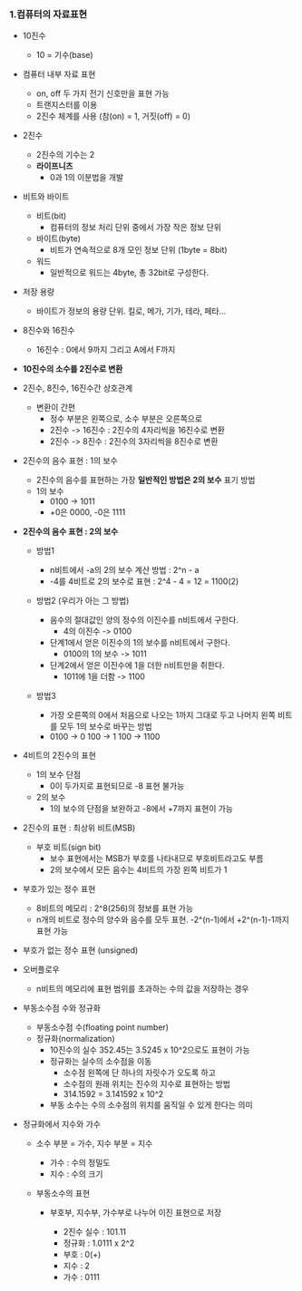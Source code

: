 ### 1.컴퓨터의 자료표현

- 10진수
  - 10 = 기수(base)
- 컴퓨터 내부 자료 표현
  - on, off 두 가지 전기 신호만을 표현 가능
  - 트랜지스터를 이용
  - 2진수 체계를 사용 (참(on) = 1, 거짓(off) = 0)
- 2진수
  - 2진수의 기수는 2
  - **라이프니츠**
    - 0과 1의 이분법을 개발
- 비트와 바이트
  - 비트(bit)
    - 컴퓨터의 정보 처리 단위 중에서 가장 작은 정보 단위
  - 바이트(byte)
    - 비트가 연속적으로 8개 모인 정보 단위 (1byte = 8bit)
  - 워드
    - 일반적으로 워드는 4byte, 총 32bit로 구성한다.
- 저장 용량
  - 바이트가 정보의 용량 단위. 킬로, 메가, 기가, 테라, 페타...
- 8진수와 16진수
  - 16진수 : 0에서 9까지 그리고 A에서 F까지
- **10진수의 소수를 2진수로 변환**
- 2진수, 8진수, 16진수간 상호관계
  - 변환이 간편
    - 정수 부분은 왼쪽으로, 소수 부분은 오른쪽으로
    - 2진수 -> 16진수 : 2진수의 4자리씩을 16진수로 변환
    - 2진수 -> 8진수 : 2진수의 3자리씩을 8진수로 변환
- 2진수의 음수 표현 : 1의 보수
  - 2진수의 음수를 표현하는 가장 **일반적인 방법은 2의 보수** 표기 방법
  - 1의 보수
    - 0100 -> 1011
    - +0은 0000, -0은 1111
- **2진수의 음수 표현 : 2의 보수**

  - 방법1
    - n비트에서 -a의 2의 보수 계산 방법 : 2^n - a
    - -4를 4비트로 2의 보수로 표현 : 2^4 - 4 = 12 = 1100(2)
  - 방법2 (우리가 아는 그 방법)
    - 음수의 절대값인 양의 정수의 이진수를 n비트에서 구한다.
      - 4의 이진수 -> 0100
    - 단계1에서 얻은 이진수의 1의 보수를 n비트에서 구한다.
      - 0100의 1의 보수 -> 1011
    - 단계2에서 얻은 이진수에 1을 더한 n비트만을 취한다.
      - 1011에 1을 더함 -> 1100
  - 방법3

    - 가장 오른쪽의 0에서 처음으로 나오는 1까지 그대로 두고 나머지 왼쪽 비트를 모두 1의 보수로 바꾸는 방법
    - 0100 -> 0 100 -> 1 100 -> 1100

- 4비트의 2진수의 표현
  - 1의 보수 단점
    - 0이 두가지로 표현되므로 -8 표현 불가능
  - 2의 보수
    - 1의 보수의 단점을 보완하고 -8에서 +7까지 표현이 가능
- 2진수의 표현 : 최상위 비트(MSB)
  - 부호 비트(sign bit)
    - 보수 표현에서는 MSB가 부호를 나타내므로 부호비트라고도 부름
    - 2의 보수에서 모든 음수는 4비트의 가장 왼쪽 비트가 1
- 부호가 있는 정수 표현
  - 8비트의 메모리 : 2^8(256)의 정보를 표현 가능
  - n개의 비트로 정수의 양수와 음수를 모두 표현. -2^(n-1)에서 +2^(n-1)-1까지 표현 가능
- 부호가 없는 정수 표현 (unsigned)
- 오버플로우
  - n비트의 메모리에 표현 범위를 초과하는 수의 값을 저장하는 경우
- 부동소수점 수와 정규화

  - 부동소수점 수(floating point number)
  - 정규화(normalization)
    - 10진수의 실수 352.45는 3.5245 x 10^2으로도 표현이 가능
    - 정규화는 실수의 소수점을 이동
      - 소수점 왼쪽에 단 하나의 자릿수가 오도록 하고
      - 소수점의 원래 위치는 진수의 지수로 표현하는 방법
      - 314.1592 = 3.141592 x 10^2
    - 부동 소수는 수의 소수점의 위치를 움직일 수 있게 한다는 의미

- 정규화에서 지수와 가수

  - 소수 부분 = 가수, 지수 부분 = 지수
    - 가수 : 수의 정밀도
    - 지수 : 수의 크기
  - 부동소수의 표현

    - 부호부, 지수부, 가수부로 나누어 이진 표현으로 저장

      - 2진수 실수 : 101.11
      - 정규화 : 1.0111 x 2^2
      - 부호 : 0(+)
      - 지수 : 2
      - 가수 : 0111
